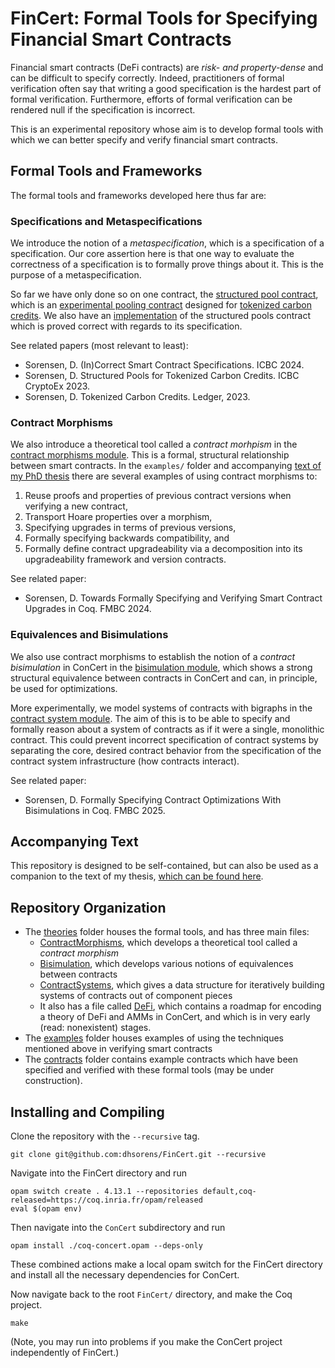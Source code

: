 # FinCert: Formal Tools for Specifying Financial Smart Contracts

Financial smart contracts (DeFi contracts) are *risk- and property-dense* and can be difficult to specify correctly. Indeed, practitioners of formal verification often say that writing a good specification is the hardest part of formal verification. 
Furthermore, efforts of formal verification can be rendered null if the specification is incorrect.

This is an experimental repository whose aim is to develop formal tools with which we can better specify and verify financial smart contracts.



## Formal Tools and Frameworks

The formal tools and frameworks developed here thus far are:

### Specifications and Metaspecifications

We introduce the notion of a *metaspecification*, which is a specification of a specification. Our core assertion here is that one way to evaluate the correctness of a specification is to formally prove things about it. This is the purpose of a metaspecification.

So far we have only done so on one contract, the [structured pool contract](specifications/StructuredPoolsSpec/StructuredPoolsSpec.v), which is an [experimental pooling contract](https://ieeexplore.ieee.org/abstract/document/10174866) designed for [tokenized carbon credits](https://ledger.pitt.edu/ojs/ledger/article/view/294). We also have an [implementation](contracts/StructuredPools/StructuredPools.v) of the structured pools contract which is proved correct with regards to its specification.

See related papers (most relevant to least):
* Sorensen, D. (In)Correct Smart Contract Specifications. ICBC 2024.
* Sorensen, D. Structured Pools for Tokenized Carbon Credits. ICBC CryptoEx 2023.
* Sorensen, D. Tokenized Carbon Credits. Ledger, 2023.

### Contract Morphisms

We also introduce a theoretical tool called a *contract morhpism* in the [contract morphisms module](theories/ContractMorphisms.v). This is a formal, structural relationship between smart contracts. In the `examples/` folder and accompanying [text of my PhD thesis](sorensen-phd-thesis.pdf) there are several examples of using contract morphisms to:
1. Reuse proofs and properties of previous contract versions when verifying a new contract,
1. Transport Hoare properties over a morphism,
1. Specifying upgrades in terms of previous versions,
1. Formally specifying backwards compatibility, and 
1. Formally define contract upgradeability via a decomposition into its upgradeability framework and version contracts.

See related paper:
* Sorensen, D. Towards Formally Specifying and Verifying Smart Contract Upgrades in Coq. FMBC 2024.

### Equivalences and Bisimulations

We also use contract morphisms to establish the notion of a *contract bisimulation* in ConCert in the [bisimulation module](theories/Bisimulation.v), which shows a strong structural equivalence between contracts in ConCert and can, in principle, be used for optimizations.

More experimentally, we model systems of contracts with bigraphs in the [contract system module](theories/Bisimulation.v). The aim of this is to be able to specify and formally reason about a system of contracts as if it were a single, monolithic contract. This could prevent incorrect specification of contract systems by separating the core, desired contract behavior from the specification of the contract system infrastructure (how contracts interact).

See related paper:
* Sorensen, D. Formally Specifying Contract Optimizations With Bisimulations in Coq. FMBC 2025.

## Accompanying Text

This repository is designed to be self-contained, but can also be used as a companion to the text of my thesis, [which can be found here](sorensen-phd-thesis.pdf).

## Repository Organization

* The [theories](theories/) folder houses the formal tools, and has three main files:
    * [ContractMorphisms](theories/ContractMorphisms.v), which develops a theoretical tool called a *contract morphism*
    * [Bisimulation](theories/Bisimulation.v), which develops various notions of equivalences between contracts
    * [ContractSystems](theories/ContractSystems.v), which gives a data structure for iteratively building systems of contracts out of component pieces
    * It also has a file called [DeFi](theories/DeFi.v), which contains a roadmap for encoding a theory of DeFi and AMMs in ConCert, and which is in very early (read: nonexistent) stages.
* The [examples](examples/) folder houses examples of using the techniques mentioned above in verifying smart contracts
* The [contracts](contracts/) folder contains example contracts which have been specified and verified with these formal tools (may be under construction).

## Installing and Compiling

Clone the repository with the `--recursive` tag.
```
git clone git@github.com:dhsorens/FinCert.git --recursive
```

Navigate into the FinCert directory and run

```
opam switch create . 4.13.1 --repositories default,coq-released=https://coq.inria.fr/opam/released
eval $(opam env)
```

Then navigate into the `ConCert` subdirectory and run
```
opam install ./coq-concert.opam --deps-only
```

These combined actions make a local opam switch for the FinCert directory and install all the necessary dependencies for ConCert.

Now navigate back to the root `FinCert/` directory, and make the Coq project.
```
make
```

(Note, you may run into problems if you make the ConCert project independently of FinCert.)